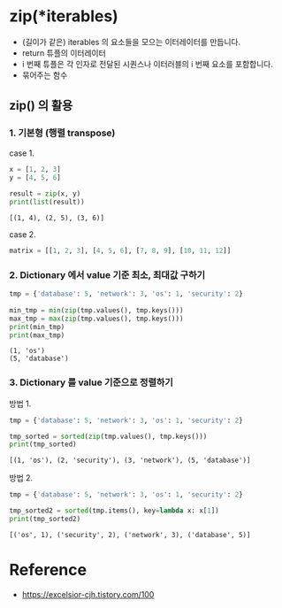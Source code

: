 # zip(*iterables)

- (길이가 같은) iterables 의 요소들을 모으는 이터레이터를 만듭니다.
- return 튜플의 이터레이터
- i 번째 튜플은 각 인자로 전달된 시퀀스나 이터러블의 i 번째 요소를 포함합니다.
-  묶어주는 함수

## zip() 의 활용

### 1. 기본형 (행렬 transpose)
case 1.
```python
x = [1, 2, 3]
y = [4, 5, 6]
 
result = zip(x, y)
print(list(result))
```
```
[(1, 4), (2, 5), (3, 6)]
```
case 2.
```python
matrix = [[1, 2, 3], [4, 5, 6], [7, 8, 9], [10, 11, 12]]
```

### 2. Dictionary 에서 value 기준 최소, 최대값 구하기

```python
tmp = {'database': 5, 'network': 3, 'os': 1, 'security': 2}
 
min_tmp = min(zip(tmp.values(), tmp.keys()))
max_tmp = max(zip(tmp.values(), tmp.keys()))
print(min_tmp)
print(max_tmp)
```
```
(1, 'os')
(5, 'database')
```
 
### 3. Dictionary 를 value 기준으로 정렬하기
방법 1.
```python
tmp = {'database': 5, 'network': 3, 'os': 1, 'security': 2}

tmp_sorted = sorted(zip(tmp.values(), tmp.keys()))
print(tmp_sorted)
```
```
[(1, 'os'), (2, 'security'), (3, 'network'), (5, 'database')]
```
방법 2.
```python
tmp = {'database': 5, 'network': 3, 'os': 1, 'security': 2}

tmp_sorted2 = sorted(tmp.items(), key=lambda x: x[1])
print(tmp_sorted2)
```
```
[('os', 1), ('security', 2), ('network', 3), ('database', 5)]
```


# Reference
- https://excelsior-cjh.tistory.com/100
